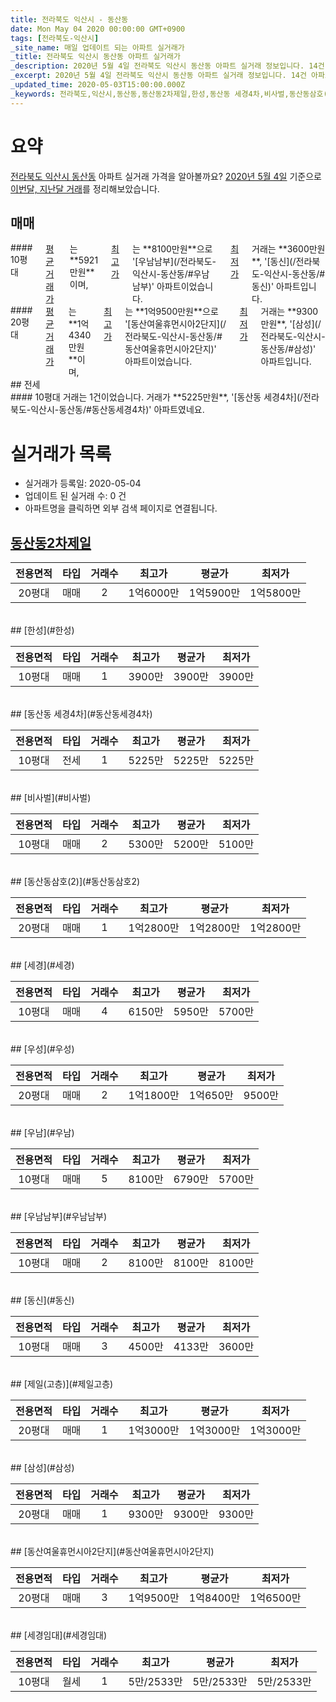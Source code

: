 ```yaml
---
title: 전라북도 익산시 - 동산동
date: Mon May 04 2020 00:00:00 GMT+0900
tags: [전라북도-익산시]
_site_name: 매일 업데이트 되는 아파트 실거래가
_title: 전라북도 익산시 동산동 아파트 실거래가
_description: 2020년 5월 4일 전라북도 익산시 동산동 아파트 실거래 정보입니다. 14건 아파트 정보가 있습니다.
_excerpt: 2020년 5월 4일 전라북도 익산시 동산동 아파트 실거래 정보입니다. 14건 아파트 정보가 있습니다.
_updated_time: 2020-05-03T15:00:00.000Z
_keywords: 전라북도,익산시,동산동,동산동2차제일,한성,동산동 세경4차,비사벌,동산동삼호(2),세경,우성,우남,우남남부,동신,제일(고층),삼성,동산여울휴먼시아2단지,세경임대
---
```





# 요약
<ins>전라북도 익산시 동산동</ins> 아파트 실거래 가격을 알아볼까요? <ins>2020년 5월 4일</ins> 기준으로 <ins>이번달, 지난달 거래</ins>를 정리해보았습니다.

## 매매
<div class="container">
<div class="six columns" markdown="1">
#### 10평대
<ins>평균 거래가</ins>는 **5921만원**이며, <ins>최고가</ins>는 **8100만원**으로 '[우남남부](/전라북도-익산시-동산동/#우남남부)' 아파트이었습니다. <ins>최저가</ins> 거래는 **3600만원**, '[동신](/전라북도-익산시-동산동/#동신)' 아파트입니다.
</div>
<div class="six columns" markdown="1">
#### 20평대
<ins>평균 거래가</ins>는 **1억4340만원**이며, <ins>최고가</ins>는 **1억9500만원**으로 '[동산여울휴먼시아2단지](/전라북도-익산시-동산동/#동산여울휴먼시아2단지)' 아파트이었습니다. <ins>최저가</ins> 거래는 **9300만원**, '[삼성](/전라북도-익산시-동산동/#삼성)' 아파트입니다.
</div>
</div>
## 전세
<div class="container">
<div class="twelve columns" markdown="1">
#### 10평대
거래는 1건이었습니다. 거래가 **5225만원**, '[동산동 세경4차](/전라북도-익산시-동산동/#동산동세경4차)' 아파트였네요.
</div>
</div>



# 실거래가 목록
- 실거래가 등록일: 2020-05-04
- 업데이트 된 실거래 수: 0 건
- 아파트명을 클릭하면 외부 검색 페이지로 연결됩니다.

## [동산동2차제일](#동산동2차제일)

|전용면적|타입|거래수|최고가|평균가|최저가|
|:---:|:---:|:---:|:---:|:---:|:---:|
|20평대|<span class="deal-type-1">매매</span>|2|1억6000만|1억5900만|1억5800만|

<br/>
## [한성](#한성)

|전용면적|타입|거래수|최고가|평균가|최저가|
|:---:|:---:|:---:|:---:|:---:|:---:|
|10평대|<span class="deal-type-1">매매</span>|1|3900만|3900만|3900만|

<br/>
## [동산동 세경4차](#동산동세경4차)

|전용면적|타입|거래수|최고가|평균가|최저가|
|:---:|:---:|:---:|:---:|:---:|:---:|
|10평대|<span class="deal-type-2">전세</span>|1|5225만|5225만|5225만|

<br/>
## [비사벌](#비사벌)

|전용면적|타입|거래수|최고가|평균가|최저가|
|:---:|:---:|:---:|:---:|:---:|:---:|
|10평대|<span class="deal-type-1">매매</span>|2|5300만|5200만|5100만|

<br/>
## [동산동삼호(2)](#동산동삼호2)

|전용면적|타입|거래수|최고가|평균가|최저가|
|:---:|:---:|:---:|:---:|:---:|:---:|
|20평대|<span class="deal-type-1">매매</span>|1|1억2800만|1억2800만|1억2800만|

<br/>
## [세경](#세경)

|전용면적|타입|거래수|최고가|평균가|최저가|
|:---:|:---:|:---:|:---:|:---:|:---:|
|10평대|<span class="deal-type-1">매매</span>|4|6150만|5950만|5700만|

<br/>
## [우성](#우성)

|전용면적|타입|거래수|최고가|평균가|최저가|
|:---:|:---:|:---:|:---:|:---:|:---:|
|20평대|<span class="deal-type-1">매매</span>|2|1억1800만|1억650만|9500만|

<br/>
## [우남](#우남)

|전용면적|타입|거래수|최고가|평균가|최저가|
|:---:|:---:|:---:|:---:|:---:|:---:|
|10평대|<span class="deal-type-1">매매</span>|5|8100만|6790만|5700만|

<br/>
## [우남남부](#우남남부)

|전용면적|타입|거래수|최고가|평균가|최저가|
|:---:|:---:|:---:|:---:|:---:|:---:|
|10평대|<span class="deal-type-1">매매</span>|2|8100만|8100만|8100만|

<br/>
## [동신](#동신)

|전용면적|타입|거래수|최고가|평균가|최저가|
|:---:|:---:|:---:|:---:|:---:|:---:|
|10평대|<span class="deal-type-1">매매</span>|3|4500만|4133만|3600만|

<br/>
## [제일(고층)](#제일고층)

|전용면적|타입|거래수|최고가|평균가|최저가|
|:---:|:---:|:---:|:---:|:---:|:---:|
|20평대|<span class="deal-type-1">매매</span>|1|1억3000만|1억3000만|1억3000만|

<br/>
## [삼성](#삼성)

|전용면적|타입|거래수|최고가|평균가|최저가|
|:---:|:---:|:---:|:---:|:---:|:---:|
|20평대|<span class="deal-type-1">매매</span>|1|9300만|9300만|9300만|

<br/>
## [동산여울휴먼시아2단지](#동산여울휴먼시아2단지)

|전용면적|타입|거래수|최고가|평균가|최저가|
|:---:|:---:|:---:|:---:|:---:|:---:|
|20평대|<span class="deal-type-1">매매</span>|3|1억9500만|1억8400만|1억6500만|

<br/>
## [세경임대](#세경임대)

|전용면적|타입|거래수|최고가|평균가|최저가|
|:---:|:---:|:---:|:---:|:---:|:---:|
|10평대|<span class="deal-type-3">월세</span>|1|5만/2533만|5만/2533만|5만/2533만|

<br/>



